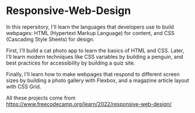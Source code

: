 # Responsive-Web-Design
In this repersitory, I'll learn the languages that developers use to build webpages: HTML (Hypertext Markup Language) for content, and CSS (Cascading Style Sheets) for design.

First, I'll build a cat photo app to learn the basics of HTML and CSS. Later, I'll learn modern techniques like CSS variables by building a penguin, and best practices for accessibility by building a quiz site.

Finally, I'll learn how to make webpages that respond to different screen sizes by building a photo gallery with Flexbox, and a magazine article layout with CSS Grid.

All these projects come from https://www.freecodecamp.org/learn/2022/responsive-web-design/
